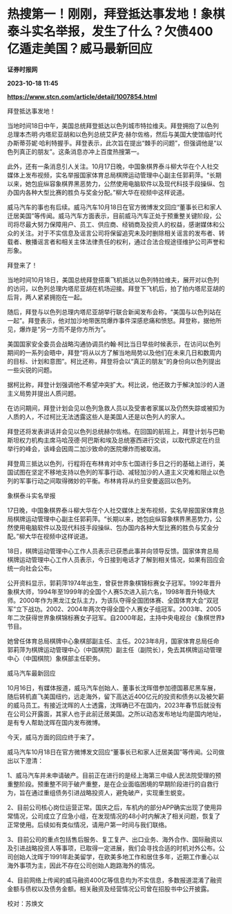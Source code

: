 # 热搜第一！刚刚，拜登抵达事发地！象棋泰斗实名举报，发生了什么？欠债400亿遁走美国？威马最新回应
**证券时报网**

**2023-10-18 11:45**

**https://www.stcn.com/article/detail/1007854.html**

拜登抵达事发地！

当地时间18日中午，美国总统拜登抵达以色列城市特拉维夫。拜登拥抱了以色列总理本杰明·内塔尼亚胡和以色列总统艾萨克·赫尔佐格，然后与美国大使馆临时代办斯蒂芬妮·哈利特握手。拜登表示，此次旨在提出“棘手的问题”，但强调他是“以色列真正的朋友”。这条消息亦冲上百度热搜第一。

此外，还有一条消息引人关注。10月17日晚，中国象棋界泰斗柳大华在个人社交媒体上发布视频，实名举报国家体育总局棋牌运动管理中心副主任郭莉萍。“长期以来，她包庇纵容象棋界黑恶势力，公然使用电脑软件以及现代科技手段操纵、包办国内各种大型比赛的胜负与奖金分配。”柳大华在视频中这样说道。

威马汽车的事也有后续。威马汽车10月18日在官方微博发文回应“董事长已和家人迁居美国”等传闻。威马汽车方面表示，目前威马汽车正处于预重整关键阶段，公司将尽最大努力保障用户、员工、供应商、经销商及投资人的权益，感谢媒体和公众的关注。对于不实信息及谣言公司将保留追究未及时删除相关谣言的发布者、转载者、散播谣言者和相关主体法律责任的权利，通过合法合规途径维护公司声誉和形象。

拜登来了！

当地时间10月18日，美国总统拜登搭乘飞机抵达以色列特拉维夫，展开对以色列的访问，以色列总理内塔尼亚胡在机场迎接。拜登下飞机后，拍了拍内塔尼亚胡的后背，两人紧紧拥抱在一起。

随后，拜登与以色列总理内塔尼亚胡举行联合新闻发布会称，“美国与以色列站在一起”。拜登表示，他对加沙地带医院爆炸事件深感悲痛和愤怒。拜登称，据他所见，爆炸是“另一方而不是你方所为”。

美国国家安全委员会战略沟通协调员约翰·柯比当日早些时候表示，在访问以色列期间的一系列会晤中，拜登“将从以方了解当地局势以及他们在未来几日和数周内的目标、计划和意图”。柯比还称，拜登将会以“真正的朋友”的身份向以色列提出一些尖锐的问题。

据柯比称，拜登计划强调他不希望冲突扩大。柯比说，他还致力于解决加沙的人道主义局势并提出人质问题。

在访问期间，拜登计划会见以色列急救人员以及受害者家属以及仍然失踪或被扣为人质的人，不过柯比无法透露这些人是美国人还是以色列人的家人。

拜登还将发表讲话并会见以色列总统赫尔佐格。在回国的航班上，拜登计划与巴勒斯坦权力机构主席马哈茂德·阿巴斯和埃及总统塞西进行交谈，以取代原定在约旦举行的峰会，该峰会因周二加沙致命的医院爆炸而被取消。

拜登周三抵达以色列，行程将在布林肯对中东七国进行多日之行的基础上进行，美国试图在坚定不移地支持以色列的军事行动、减轻加沙的人道主义灾难和阻止以色列的军事行动之间取得微妙的平衡。布林肯将从约旦安曼返回以色列。

象棋泰斗实名举报

17日晚，中国象棋界泰斗柳大华在个人社交媒体上发布视频，实名举报国家体育总局棋牌运动管理中心副主任郭莉萍。“长期以来，她包庇纵容象棋界黑恶势力，公然使用电脑软件以及现代科技手段操纵、包办国内各种大型比赛的胜负与奖金分配。”柳大华在视频中这样说道。

18日，棋牌运动管理中心工作人员表示已获悉此事并向领导反馈。国家体育总局棋牌运动管理中心工作人员表示，今日接到电话才了解到相关情况，如果有回应会统一向社会公布。

公开资料显示，郭莉萍1974年出生，曾获世界象棋锦标赛女子冠军。1992年晋升象棋大师，1994年至1999年的全国个人赛5次进入前六名，1998年晋升特级大师。2000年作为黑龙江女队主力，为该队夺得全国团体赛、全国体育大会“双冠军”立下战功。2002、2004年两次夺得全国个人赛女子组冠军。2003年、2005年二次获得世界象棋锦标赛女子冠军。自2000年起，主持中央电视台《象棋世界》节目。

她曾任体育总局棋牌中心象棋部副主任、主任。2023年8月，国家体育总局任命郭莉萍为棋牌运动管理中心（中国棋院）副主任（副院长），免去其棋牌运动管理中心（中国棋院）象棋部主任职务。

威马汽车最新回应

10月16日，有媒体报道，威马汽车创始人、董事长沈晖借参加德国慕尼黑车展，随后转机直飞美国纽约，远走海外，留下高达近400亿元的投资和债务以及被欠薪的威马员工。有接近沈晖的人士透露，沈晖确已不在国内，2023年春节后就没有在公司公开露面，其家人也于此前迁居美国。之所以动态发布地址均是国内地址，是有专人帮助沈晖在国内发布微博。

今天，威马方面的回应终于来了。

威马汽车10月18日在官方微博发文回应“董事长已和家人迁居美国”等传闻。公司做出以下澄清：

1、威马汽车并未申请破产。目前正在进行的是经上海第三中级人民法院受理的预重整阶段。预重整不同于破产重整，是在企业面临困境的早期阶段进行的自救行为，旨在通过重组债务引进战略投资人，避免破产，实现重生蜕变。

2、目前公司核心岗位运营正常。国庆之后，车机内的部分APP确实出现了使用异常情况，公司成立了应急小组，在发现情况的48小时内解决了相关问题，恢复了正常使用。后续如有类似情况，请用户第一时间与我们联络。

3、目前公司的重点包括售后服务、复工复产、出口业务、海外合作、国际融资以及引进战略投资人等事项，已取得一定进展，我们会寻找合适的时机对外公布。公司创始人沈晖于1991年赴美留学，在欧美多地工作和居住多年，近期工作重心以海外事项为主，因此不存在公司创始人跑路海外的情况。

4、目前网络上传闻的威马融资400亿等信息均为不实信息，多数报道混淆了融资金额与债权以及债务金额。相关融资及经营情况公司曾在招股书中公开披露。

  

校对：苏焕文